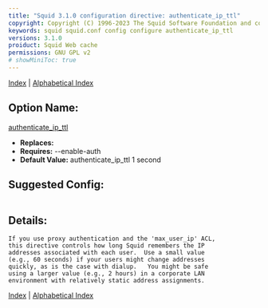 ```yaml
---
title: "Squid 3.1.0 configuration directive: authenticate_ip_ttl"
copyright: Copyright (C) 1996-2023 The Squid Software Foundation and contributors
keywords: squid squid.conf config configure authenticate_ip_ttl
versions: 3.1.0
proiduct: Squid Web cache
permissions: GNU GPL v2
# showMiniToc: true
---
```

[Index](index#toc_authenticate_ip_ttl) | [Alphabetical Index](index_all#toc_authenticate_ip_ttl)

## Option Name:
[authenticate_ip_ttl](#authenticate_ip_ttl)
 * **Replaces:** 
 * **Requires:** --enable-auth
 * **Default Value:** authenticate_ip_ttl 1 second


## Suggested Config:
```plaintext

```

## Details:

	If you use proxy authentication and the 'max_user_ip' ACL,
	this directive controls how long Squid remembers the IP
	addresses associated with each user.  Use a small value
	(e.g., 60 seconds) if your users might change addresses
	quickly, as is the case with dialup.   You might be safe
	using a larger value (e.g., 2 hours) in a corporate LAN
	environment with relatively static address assignments.



[Index](index#toc_authenticate_ip_ttl) | [Alphabetical Index](index_all#toc_authenticate_ip_ttl)

